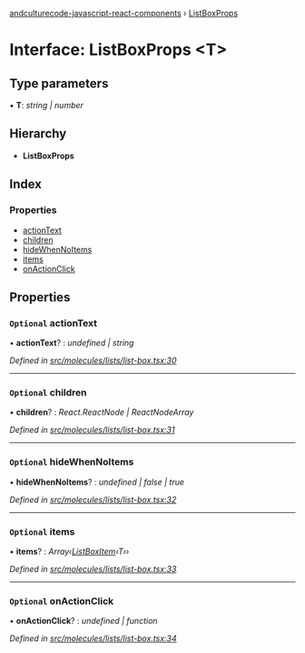 [andculturecode-javascript-react-components](../README.md) › [ListBoxProps](listboxprops.md)

# Interface: ListBoxProps <**T**>

## Type parameters

▪ **T**: *string | number*

## Hierarchy

* **ListBoxProps**

## Index

### Properties

* [actionText](listboxprops.md#optional-actiontext)
* [children](listboxprops.md#optional-children)
* [hideWhenNoItems](listboxprops.md#optional-hidewhennoitems)
* [items](listboxprops.md#optional-items)
* [onActionClick](listboxprops.md#optional-onactionclick)

## Properties

### `Optional` actionText

• **actionText**? : *undefined | string*

*Defined in [src/molecules/lists/list-box.tsx:30](https://github.com/AndcultureCode/AndcultureCode.JavaScript.React.Components/blob/1237fb1/src/molecules/lists/list-box.tsx#L30)*

___

### `Optional` children

• **children**? : *React.ReactNode | ReactNodeArray*

*Defined in [src/molecules/lists/list-box.tsx:31](https://github.com/AndcultureCode/AndcultureCode.JavaScript.React.Components/blob/1237fb1/src/molecules/lists/list-box.tsx#L31)*

___

### `Optional` hideWhenNoItems

• **hideWhenNoItems**? : *undefined | false | true*

*Defined in [src/molecules/lists/list-box.tsx:32](https://github.com/AndcultureCode/AndcultureCode.JavaScript.React.Components/blob/1237fb1/src/molecules/lists/list-box.tsx#L32)*

___

### `Optional` items

• **items**? : *Array‹[ListBoxItem](listboxitem.md)‹T››*

*Defined in [src/molecules/lists/list-box.tsx:33](https://github.com/AndcultureCode/AndcultureCode.JavaScript.React.Components/blob/1237fb1/src/molecules/lists/list-box.tsx#L33)*

___

### `Optional` onActionClick

• **onActionClick**? : *undefined | function*

*Defined in [src/molecules/lists/list-box.tsx:34](https://github.com/AndcultureCode/AndcultureCode.JavaScript.React.Components/blob/1237fb1/src/molecules/lists/list-box.tsx#L34)*
